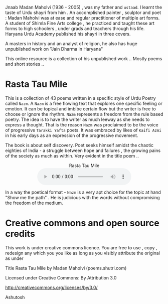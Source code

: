 Jnaab Madan Maholvi (1936 - 2005) , was my father and `ustaad`. I learnt the taste of Urdu shayri from him . An accomplished painter , sculptor and poet : Madan Maholvi was at ease and regular practitioner of multiple art forms. A student of Shimla Fine Arts college , he practiced and taught these art forms to high schoolers , under grads and teachers through his life.
Haryana Urdu Academy published his shayri in three covers.

A masters in history and an analyst of religion, he also has huge unpublished work on "Jain Dharma in Haryana"

This online resource is a collection of his unpublished work .. Mostly poems and short stories .. 

# Rasta Tau Mile 

This is a collection of 43 poems written in a specific style of Urdu Poetry called `Nazm`. A `Nazm` is a free flowing text that explores one specific feeling or emotion. It can be topical and imbibe certain flow but the writer is free to choose or ignore the rhythm. `Nazm` represents a freedom from the rule based poetry. The idea is to have the writer as much leeway as she needs to express a thought. That is the reason `Nazm` was proclaimed to be the voice of progressive `Tarakki Yafta` poets. It was embraced by likes of `Kaifi Azmi` in his early days as an expression of the progressive movement. 

The book is about self discovery. Poet seeks himself amidst the chaotic eighties of India - a struggle between hope and failures , the growing pains of the society as much as within. Very evident in the title poem .. 

<center>
<figure>
    <figcaption>Rasta Tau Mile</figcaption>
    <audio
        controls
        src="./rastaTauMile.mp3">
            Your browser does not support the
            <code>audio</code> element.
    </audio>
</figure>
</center>


In a way the poetical format - `Nazm` is a very apt choice for the topic at hand "Show me the path" . He is judicious with the words without compromising the freedom of the medium. 

# Creative commons and open source credits

This work is under creative commons licence. You are free to use , copy , redesign any which you you like as long as you visibly attribute the original as under 

Title Rasta Tau Mile by  Madan Maholvi (poems.shutri.com)

Licensed under Creative Commons: By Attribution 3.0

http://creativecommons.org/licenses/by/3.0/



Ashutosh

